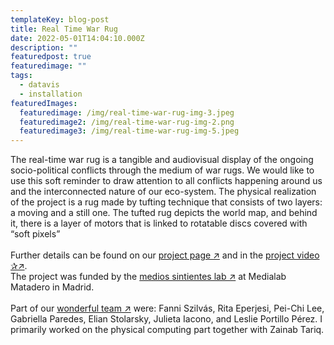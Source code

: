 ```yaml
---
templateKey: blog-post
title: Real Time War Rug
date: 2022-05-01T14:04:10.000Z
description: ""
featuredpost: true
featuredimage: ""
tags:
  - datavis
  - installation
featuredImages:
  featuredimage: /img/real-time-war-rug-img-3.jpeg
  featuredimage2: /img/real-time-war-rug-img-2.png
  featuredimage3: /img/real-time-war-rug-img-5.jpeg
---
```

The real-time war rug is a tangible and audiovisual display of the ongoing socio-political conflicts through the medium of war rugs. We would like to use this soft reminder to draw attention to all conflicts happening around us and the interconnected nature of our eco-system.
The physical realization of the project is a rug made by tufting technique that consists of two layers: a moving and a still one.  The tufted rug depicts the world map, and behind it, there is a layer of motors that is linked to rotatable discs covered with “soft pixels”\
\
F﻿urther details can be found on our [project page ↗](https://realtimewarrug.cargo.site/) and in the [project video ✰↗](https://vimeo.com/718211161).
\
T﻿he  project was funded by the [medios sintientes lab ↗](https://mediossintientes.medialab-matadero.es/en/) at Medialab Matadero in Madrid.\
\
Part of our [wonderful team ↗](https://realtimewarrug.cargo.site/About-Us-1) were: Fanni Szilvás, Rita Eperjesi, Pei-Chi Lee, Gabriella Paredes, Elian Stolarsky, Julieta Iacono, and Leslie Portillo Pérez. I primarily worked on the physical computing part together with Zainab Tariq.